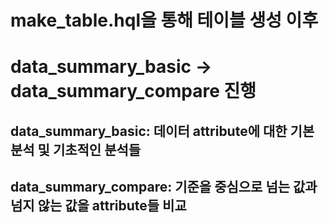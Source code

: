 # make_table.hql을 통해 테이블 생성 이후
# data_summary_basic -> data_summary_compare 진행

## data_summary_basic: 데이터 attribute에 대한 기본 분석 및 기초적인 분석들
## data_summary_compare: 기준을 중심으로 넘는 값과 넘지 않는 값을 attribute들 비교